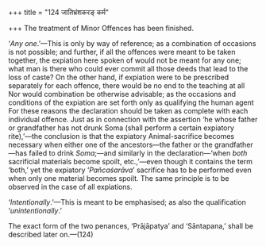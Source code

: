 +++
title = "124 जातिभ्रंशकरङ् कर्म"

+++
The treatment of Minor Offences has been finished.

‘*Any one*.’—This is only by way of reference; as a combination of
occasions is not possible; and further, if all the offences were meant
to be taken together, the expiation here spoken of would not be meant
for any one; what man is there who could ever commit all those deeds
that lead to the loss of caste? On the other hand, if expiation were to
be prescribed separately for each offence, there would be no end to the
teaching at all Nor would combination be otherwise advisable; as the
occasions and conditions of the expiation are set forth only as
qualifying the human agent For these reasons the declaration should be
taken as complete with each individual offence. Just as in connection
with the assertion ‘he whose father or grandfather has not drunk Soma
(shall perform a certain expiatory rite),’—the conclusion is that the
expiatory Animal-sacrifice becomes necessary when either one of the
ancestors—the father or the grandfather—has failed to drink *Soma*;—and
similarly in the declaration—‘when *both* sacrificial materials become
spoilt, etc.,’—even though it contains the term ‘both,’ yet the
expiatory ‘*Pañcaśarāva*’ sacrifice has to be performed even when only
one material becomes spoilt. The same principle is to be observed in the
case of all expiations.

‘*Intentionally*.’—This is meant to be emphasised; as also the
qualification ‘*unintentionally*.’

The exact form of the two penances, ‘Prājāpatya’ and ‘Sāntapana,’ shall
be described later on.—(124)


